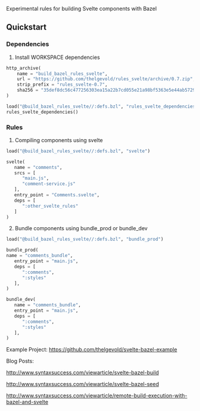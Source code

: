 Experimental rules for building Svelte components with Bazel

## Quickstart

### Dependencies

1. Install WORKSPACE dependencies

```python
http_archive(
    name = "build_bazel_rules_svelte",
    url = "https://github.com/thelgevold/rules_svelte/archive/0.7.zip",
    strip_prefix = "rules_svelte-0.7",
    sha256 = "35def8dc56c477256303ea15a22b7cd055e21a98bf5363e5e44ab57294309f60"
)

load("@build_bazel_rules_svelte//:defs.bzl", "rules_svelte_dependencies")
rules_svelte_dependencies()
```

### Rules

1. Compiling components using svelte

```python
load("@build_bazel_rules_svelte//:defs.bzl", "svelte")

svelte(
   name = "comments",
   srcs = [
      "main.js",
      "comment-service.js"
   ],
   entry_point = "Comments.svelte",
   deps = [
      ":other_svelte_rules"
   ]
)
```

2. Bundle components using bundle_prod or bundle_dev

```python
load("@build_bazel_rules_svelte//:defs.bzl", "bundle_prod")

bundle_prod(
name = "comments_bundle",
   entry_point = "main.js",
   deps = [
      ":comments",
      ":styles"
   ],
)

bundle_dev(
   name = "comments_bundle",
   entry_point = "main.js",
   deps = [
      ":comments",
      ":styles"
   ],
)
```

Example Project: https://github.com/thelgevold/svelte-bazel-example

Blog Posts:

http://www.syntaxsuccess.com/viewarticle/svelte-bazel-build

http://www.syntaxsuccess.com/viewarticle/svelte-bazel-seed

http://www.syntaxsuccess.com/viewarticle/remote-build-execution-with-bazel-and-svelte
